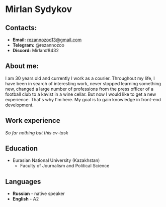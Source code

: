 # **Mirlan Sydykov** 

## **Contacts:** 

* **Email:** rezannozoo13@gmail.com
* **Telegram:** @rezannozoo 
* **Discord:** Mirlan#8432 

## **About me:** 

I am 30 years old and currently I work as a courier. Throughout my life, I have been in search of interesting work, never stopped learning something new, changed a large number of professions from the press officer of a football club to a kavist in a wine cellar. But now I would like to get a new experience. That's why I'm here. My goal is to gain knowledge in front-end development.

## **Work experience**
*So far nothing but this cv-task*

## **Education**
* Eurasian National University (Kazakhstan)
    * Faculty of Journalism and Political Science

## **Languages**
* **Russian** - native speaker
* **English** - A2